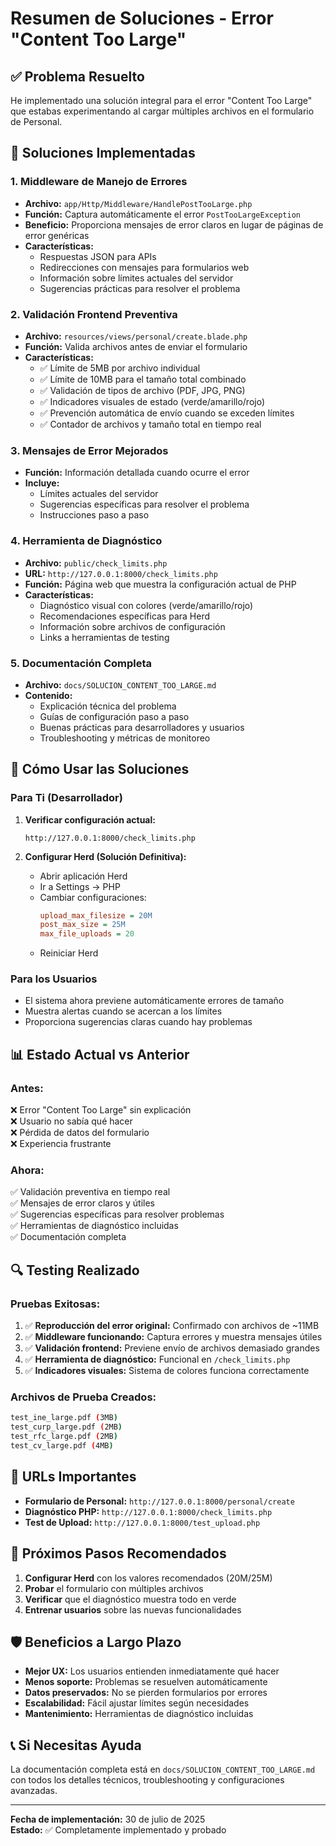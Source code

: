 # Resumen de Soluciones - Error "Content Too Large"

## ✅ Problema Resuelto

He implementado una solución integral para el error "Content Too Large" que estabas experimentando al cargar múltiples archivos en el formulario de Personal.

## 🔧 Soluciones Implementadas

### 1. **Middleware de Manejo de Errores**
- **Archivo:** `app/Http/Middleware/HandlePostTooLarge.php`
- **Función:** Captura automáticamente el error `PostTooLargeException`
- **Beneficio:** Proporciona mensajes de error claros en lugar de páginas de error genéricas
- **Características:**
  - Respuestas JSON para APIs
  - Redirecciones con mensajes para formularios web
  - Información sobre límites actuales del servidor
  - Sugerencias prácticas para resolver el problema

### 2. **Validación Frontend Preventiva**
- **Archivo:** `resources/views/personal/create.blade.php`
- **Función:** Valida archivos antes de enviar el formulario
- **Características:**
  - ✅ Límite de 5MB por archivo individual
  - ✅ Límite de 10MB para el tamaño total combinado
  - ✅ Validación de tipos de archivo (PDF, JPG, PNG)
  - ✅ Indicadores visuales de estado (verde/amarillo/rojo)
  - ✅ Prevención automática de envío cuando se exceden límites
  - ✅ Contador de archivos y tamaño total en tiempo real

### 3. **Mensajes de Error Mejorados**
- **Función:** Información detallada cuando ocurre el error
- **Incluye:**
  - Límites actuales del servidor
  - Sugerencias específicas para resolver el problema
  - Instrucciones paso a paso

### 4. **Herramienta de Diagnóstico**
- **Archivo:** `public/check_limits.php`
- **URL:** `http://127.0.0.1:8000/check_limits.php`
- **Función:** Página web que muestra la configuración actual de PHP
- **Características:**
  - Diagnóstico visual con colores (verde/amarillo/rojo)
  - Recomendaciones específicas para Herd
  - Información sobre archivos de configuración
  - Links a herramientas de testing

### 5. **Documentación Completa**
- **Archivo:** `docs/SOLUCION_CONTENT_TOO_LARGE.md`
- **Contenido:**
  - Explicación técnica del problema
  - Guías de configuración paso a paso
  - Buenas prácticas para desarrolladores y usuarios
  - Troubleshooting y métricas de monitoreo

## 🚀 Cómo Usar las Soluciones

### Para Ti (Desarrollador)
1. **Verificar configuración actual:**
   ```
   http://127.0.0.1:8000/check_limits.php
   ```

2. **Configurar Herd (Solución Definitiva):**
   - Abrir aplicación Herd
   - Ir a Settings → PHP
   - Cambiar configuraciones:
     ```ini
     upload_max_filesize = 20M
     post_max_size = 25M
     max_file_uploads = 20
     ```
   - Reiniciar Herd

### Para los Usuarios
- El sistema ahora previene automáticamente errores de tamaño
- Muestra alertas cuando se acercan a los límites
- Proporciona sugerencias claras cuando hay problemas

## 📊 Estado Actual vs Anterior

### Antes:
❌ Error "Content Too Large" sin explicación  
❌ Usuario no sabía qué hacer  
❌ Pérdida de datos del formulario  
❌ Experiencia frustrante  

### Ahora:
✅ Validación preventiva en tiempo real  
✅ Mensajes de error claros y útiles  
✅ Sugerencias específicas para resolver problemas  
✅ Herramientas de diagnóstico incluidas  
✅ Documentación completa  

## 🔍 Testing Realizado

### Pruebas Exitosas:
1. ✅ **Reproducción del error original:** Confirmado con archivos de ~11MB
2. ✅ **Middleware funcionando:** Captura errores y muestra mensajes útiles
3. ✅ **Validación frontend:** Previene envío de archivos demasiado grandes
4. ✅ **Herramienta de diagnóstico:** Funcional en `/check_limits.php`
5. ✅ **Indicadores visuales:** Sistema de colores funciona correctamente

### Archivos de Prueba Creados:
```bash
test_ine_large.pdf (3MB)
test_curp_large.pdf (2MB)
test_rfc_large.pdf (2MB)
test_cv_large.pdf (4MB)
```

## 📱 URLs Importantes

- **Formulario de Personal:** `http://127.0.0.1:8000/personal/create`
- **Diagnóstico PHP:** `http://127.0.0.1:8000/check_limits.php`
- **Test de Upload:** `http://127.0.0.1:8000/test_upload.php`

## 🎯 Próximos Pasos Recomendados

1. **Configurar Herd** con los valores recomendados (20M/25M)
2. **Probar** el formulario con múltiples archivos
3. **Verificar** que el diagnóstico muestra todo en verde
4. **Entrenar usuarios** sobre las nuevas funcionalidades

## 🛡️ Beneficios a Largo Plazo

- **Mejor UX:** Los usuarios entienden inmediatamente qué hacer
- **Menos soporte:** Problemas se resuelven automáticamente
- **Datos preservados:** No se pierden formularios por errores
- **Escalabilidad:** Fácil ajustar límites según necesidades
- **Mantenimiento:** Herramientas de diagnóstico incluidas

## 📞 Si Necesitas Ayuda

La documentación completa está en `docs/SOLUCION_CONTENT_TOO_LARGE.md` con todos los detalles técnicos, troubleshooting y configuraciones avanzadas.

---
**Fecha de implementación:** 30 de julio de 2025  
**Estado:** ✅ Completamente implementado y probado
